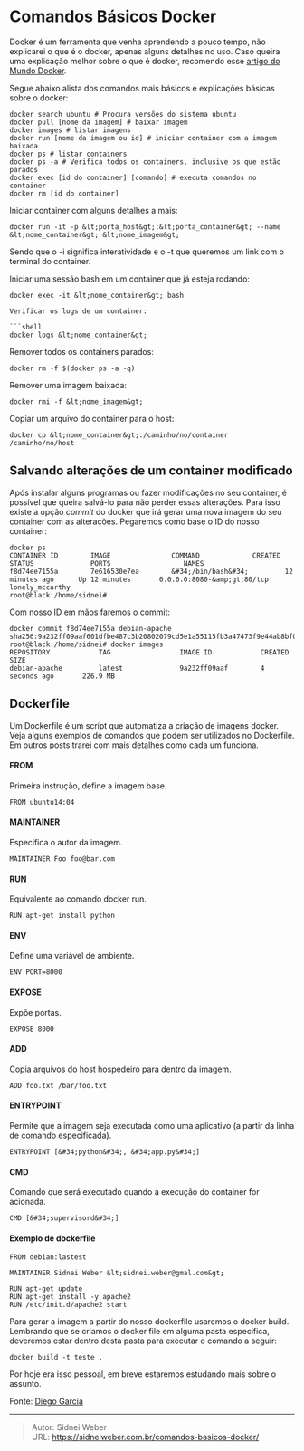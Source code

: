 # Comandos Básicos Docker

Docker é um ferramenta que venha aprendendo a pouco tempo, não explicarei o que é o docker, apenas alguns detalhes no uso. Caso queira uma explicação melhor sobre o que é docker, recomendo esse [artigo do Mundo Docker](http://www.mundodocker.com.br/o-que-e-docker/).

Segue abaixo alista dos comandos mais básicos e explicações básicas sobre o docker:

```shell
docker search ubuntu # Procura versões do sistema ubuntu
docker pull [nome da imagem] # baixar imagem
docker images # listar imagens
docker run [nome da imagem ou id] # iniciar container com a imagem baixada
docker ps # listar containers
docker ps -a # Verifica todos os containers, inclusive os que estão parados
docker exec [id do container] [comando] # executa comandos no container
docker rm [id do container]
```

Iniciar container com alguns detalhes a mais:

```shell
docker run -it -p &lt;porta_host&gt;:&lt;porta_container&gt; --name &lt;nome_container&gt; &lt;nome_imagem&gt;
```

Sendo que o -i significa interatividade e o -t que queremos um link com o terminal do container.

Iniciar uma sessão bash em um container que já esteja rodando:

```shell
docker exec -it &lt;nome_container&gt; bash

Verificar os logs de um container:

```shell
docker logs &lt;nome_container&gt;
```

Remover todos os containers parados:

```shell
docker rm -f $(docker ps -a -q)
```

Remover uma imagem baixada:

```shell
docker rmi -f &lt;nome_imagem&gt;
```

Copiar um arquivo do container para o host:

```shell
docker cp &lt;nome_container&gt;:/caminho/no/container /caminho/no/host
```

## Salvando alterações de um container modificado

Após instalar alguns programas ou fazer modificações no seu container, é possível que queira salvá-lo para não perder essas alterações. Para isso existe a opção _commit_ do docker que irá gerar uma nova imagem do seu container com as alterações. Pegaremos como base o ID do nosso container:

```shell
docker ps
CONTAINER ID        IMAGE               COMMAND             CREATED             STATUS              PORTS                  NAMES
f8d74ee7155a        7e616530e7ea        &#34;/bin/bash&#34;         12 minutes ago      Up 12 minutes       0.0.0.0:8080-&amp;gt;80/tcp   lonely_mccarthy
root@black:/home/sidnei#
```

Com nosso ID em mãos faremos o commit:

```shell
docker commit f8d74ee7155a debian-apache
sha256:9a232ff09aaf601dfbe487c3b20802079cd5e1a55115fb3a47473f9e44ab8bf0
root@black:/home/sidnei# docker images
REPOSITORY            TAG                 IMAGE ID            CREATED             SIZE
debian-apache         latest              9a232ff09aaf        4 seconds ago       226.9 MB
```

## Dockerfile

Um Dockerfile é um script que automatiza a criação de imagens docker. Veja alguns exemplos de comandos que podem ser utilizados no Dockerfile. Em outros posts trarei com mais detalhes como cada um funciona.

#### FROM

Primeira instrução, define a imagem base.

```docker
FROM ubuntu14:04
```

#### MAINTAINER

Especifica o autor da imagem.

```docker
MAINTAINER Foo foo@bar.com
```

#### RUN

Equivalente ao comando docker run.

```docker
RUN apt-get install python
```

#### ENV

Define uma variável de ambiente.

```docker
ENV PORT=8000
```

#### EXPOSE

Expõe portas.

```docker
EXPOSE 8000
```

#### ADD

Copia arquivos do host hospedeiro para dentro da imagem.

```docker
ADD foo.txt /bar/foo.txt
```

#### ENTRYPOINT

Permite que a imagem seja executada como uma aplicativo (a partir da linha de comando especificada).

```docker
ENTRYPOINT [&#34;python&#34;, &#34;app.py&#34;]
```

#### CMD

Comando que será executado quando a execução do container for acionada.

```docker
CMD [&#34;supervisord&#34;]
```

#### Exemplo de dockerfile

```docker
FROM debian:lastest

MAINTAINER Sidnei Weber &lt;sidnei.weber@gmal.com&gt;

RUN apt-get update
RUN apt-get install -y apache2
RUN /etc/init.d/apache2 start
```

Para gerar a imagem a partir do nosso dockerfile usaremos o docker build. Lembrando que se criamos o docker file em alguma pasta especifica, deveremos estar dentro desta pasta para executar o comando a seguir:

```docker
docker build -t teste .
```

Por hoje era isso pessoal, em breve estaremos estudando mais sobre o assunto.

Fonte: [Diego Garcia](http://www.diego-garcia.info/2015/02/15/docker-por-onde-comecar/)

---

> Autor: Sidnei Weber  
> URL: https://sidneiweber.com.br/comandos-basicos-docker/  

